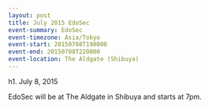 ```yaml
---
layout: post
title: July 2015 EdoSec
event-summary: EdoSec
event-timezone: Asia/Tokyo
event-start: 20150708T190000
event-end: 20150708T220000
event-location: The Aldgate (Shibuya)
---
```


h1. July 8, 2015

EdoSec will be at The Aldgate in Shibuya and starts at 7pm.
